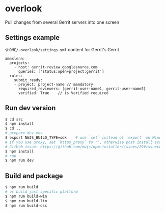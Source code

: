 # overlook
Pull changes from several Gerrit servers into one screen

## Settings example
`$HOME/.overlook/settings.yml` content for Gerrit's Gerrit
```
amaslenn:
  projects:
    - host: gerrit-review.googlesource.com
      queries: ['status:open+project:gerrit']
  rules:
    submit_ready:
    - project: project-name // mandatory
      required_reviewers: [gerrit-user-name1, gerrit-user-name2]
      verified: True    // is Verified required
```

## Run dev version
```sh
$ cd src
$ npm install
$ cd ..
# prepare dev env
$ export NWJS_BUILD_TYPE=sdk    # use `set` instead of `export` on Windows
# if you use proxy, set `https_proxy` to '', otherwise post install script may not work:
# GitHub issue: https://github.com/nwjs/npm-installer/issues/29#issuecomment-279671289
$ npm install
# run
$ npm run dev
```

## Build and package
```sh
$ npm run build
# or build just specific platform
$ npm run build-win
$ npm run build-lin
$ npm run build-osx
```
